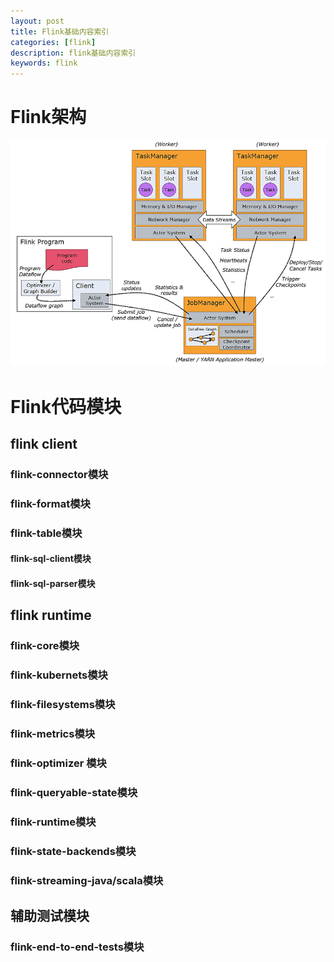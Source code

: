 ```yaml
---
layout: post
title: Flink基础内容索引
categories: [flink]
description: flink基础内容索引
keywords: flink
---
```


# Flink架构

![The-Apache-Flink-Architecture](/images/posts/The-Apache-Flink-Architecture.png)

# Flink代码模块

## flink client

### flink-connector模块

### flink-format模块

### flink-table模块

#### flink-sql-client模块

#### flink-sql-parser模块



## flink runtime

### flink-core模块

### flink-kubernets模块

### flink-filesystems模块

### flink-metrics模块

### flink-optimizer 模块

### flink-queryable-state模块

### flink-runtime模块

### flink-state-backends模块

### flink-streaming-java/scala模块

## 辅助测试模块

### flink-end-to-end-tests模块